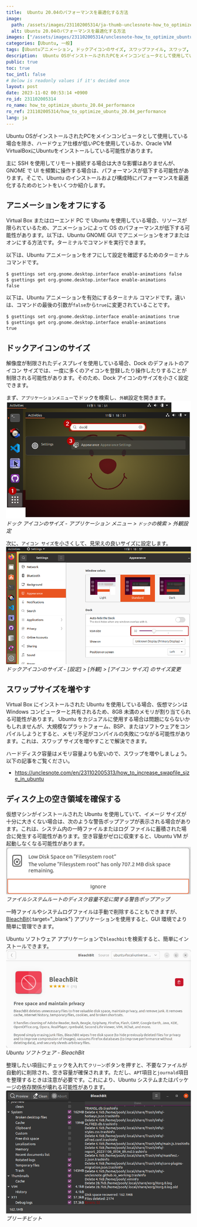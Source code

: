 ```yaml
---
title:  Ubuntu 20.04のパフォーマンスを最適化する方法
image:
  path: /assets/images/231102005314/ja-thumb-unclesnote-how_to_optimize_ubuntu_20.04_performance.png
  alt: Ubuntu 20.04のパフォーマンスを最適化する方法
images: ["/assets/images/231102005314/unclesnote-how_to_optimize_ubuntu_20.04_performance-dock_icon_size-application_menu_search_dock_appearance_settings.png", "/assets/images/231102005314/unclesnote-how_to_optimize_ubuntu_20.04_performance-dock_icon_size-settings_appearance_resize_icon_size.png", "/assets/images/231102005314/unclesnote-how_to_optimize_ubuntu_20.04_performance-warning_popup_for_low_disk_space_on_filessystem_root.png", "/assets/images/231102005314/unclesnote-how_to_optimize_ubuntu_20.04_performance-ubuntu_software-bleachbit.png", "/assets/images/231102005314/unclesnote-how_to_optimize_ubuntu_20.04_performance-bleachbit.png"]
categories: [Ubuntu, 一般]
tags: [Ubuntuアニメーション, ドックアイコンのサイズ, スワップファイル, スワップ, Ubuntu, 一般, ブリーチビット]
description:  Ubuntu OSがインストールされたPCをメインコンピュータとして使用している場合を除き、ハードウェア仕様が低いPCを使用しているか、Oracle VM VirtualBoxにUbuntuをインストールしている可能性があります。主に SSH を使用してリモート接続する場合は大きな影響はありませんが、GNOME で 
public: true
toc: true
toc_intl: false
# Below is readonly values if it's decided once
layout: post
date: 2023-11-02 00:53:14 +0900
ro_id: 231102005314
ro_name: how_to_optimize_ubuntu_20.04_performance
ro_ref: 231102005314/how_to_optimize_ubuntu_20.04_performance
lang: ja
---
```

Ubuntu OSがインストールされたPCをメインコンピュータとして使用している場合を除き、ハードウェア仕様が低いPCを使用しているか、Oracle VM VirtualBoxにUbuntuをインストールしている可能性があります。  

主に SSH を使用してリモート接続する場合は大きな影響はありませんが、GNOME で UI を頻繁に操作する場合は、パフォーマンスが低下する可能性があります。そこで、Ubuntu のインストールおよび構成時にパフォーマンスを最適化するためのヒントをいくつか紹介します。  
## アニメーションをオフにする
Virtual Box またはローエンド PC で Ubuntu を使用している場合、リソースが限られているため、アニメーションによって OS のパフォーマンスが低下する可能性があります。以下は、Ubuntu GNOME GUI でアニメーションをオフまたはオンにする方法です。ターミナルでコマンドを実行できます。  

以下は、Ubuntu アニメーションをオフにして設定を確認するためのターミナル コマンドです。  

```shell
$ gsettings set org.gnome.desktop.interface enable-animations false
$ gsettings get org.gnome.desktop.interface enable-animations
false
```
以下は、Ubuntu アニメーションを有効にするターミナル コマンドです。違いは、コマンドの最後の引数が`false`から`true`に変更されていることです。  

```shell
$ gsettings set org.gnome.desktop.interface enable-animations true
$ gsettings get org.gnome.desktop.interface enable-animations
true
```
## ドックアイコンのサイズ
解像度が制限されたディスプレイを使用している場合、Dock のデフォルトのアイコン サイズでは、一度に多くのアイコンを登録したり操作したりすることが制限される可能性があります。そのため、Dock アイコンのサイズを小さく設定できます。  

まず、`アプリケーションメニュー`でドックを検索し、`外観`設定を開きます。  
![ドック アイコンのサイズ - アプリケーション メニュー > `ドック`の検索 > 外観設定](/assets/images/231102005314/unclesnote-how_to_optimize_ubuntu_20.04_performance-dock_icon_size-application_menu_search_dock_appearance_settings.png)
_ドック アイコンのサイズ - アプリケーション メニュー > `ドック`の検索 > 外観設定_

次に、`アイコン サイズ`を小さくして、見栄えの良いサイズに設定します。  
![ドックアイコンのサイズ - [設定] > [外観] > [アイコン サイズ] のサイズ変更](/assets/images/231102005314/unclesnote-how_to_optimize_ubuntu_20.04_performance-dock_icon_size-settings_appearance_resize_icon_size.png)
_ドックアイコンのサイズ - [設定] > [外観] > [アイコン サイズ] のサイズ変更_

## スワップサイズを増やす
Virtual Box にインストールされた Ubuntu を使用している場合、仮想マシンは Windows コンピューターと共有されるため、8GB 未満のメモリが割り当てられる可能性があります。 Ubuntu をカジュアルに使用する場合は問題にならないかもしれませんが、大規模なプラットフォーム、BSP、またはソフトウェアをコンパイルしようとすると、メモリ不足がコンパイルの失敗につながる可能性があります。これは、スワップ サイズを増やすことで解決できます。  

ハードディスク容量はメモリ容量よりも安いので、スワップを増やしましょう。以下の記事をご覧ください。  
- https://unclesnote.com/en/231102005313/how_to_increase_swapfile_size_in_ubuntu

## ディスク上の空き領域を確保する
仮想マシンがインストールされた Ubuntu を使用していて、イメージ サイズが十分に大きくない場合は、次のような警告ポップアップが表示される場合があります。これは、システム内の一時ファイルまたはログ ファイルに蓄積された場合に発生する可能性があります。空き容量がゼロに収束すると、Ubuntu VM が起動しなくなる可能性があります。  
![ファイルシステムルートのディスク容量不足に関する警告ポップアップ](/assets/images/231102005314/unclesnote-how_to_optimize_ubuntu_20.04_performance-warning_popup_for_low_disk_space_on_filessystem_root.png)
_ファイルシステムルートのディスク容量不足に関する警告ポップアップ_

一時ファイルやシステムログファイルは手動で削除することもできますが、[BleachBit](https://www.bleachbit.org/features){:target="_blank"} アプリケーションを使用すると、GUI 環境でより簡単に管理できます。  

Ubuntu ソフトウェア アプリケーションで`bleachbit`を検索すると、簡単にインストールできます。  
![Ubuntu ソフトウェア - BleachBit](/assets/images/231102005314/unclesnote-how_to_optimize_ubuntu_20.04_performance-ubuntu_software-bleachbit.png)
_Ubuntu ソフトウェア - BleachBit_

整理したい項目にチェックを入れて`クリーン`ボタンを押すと、不要なファイルが自動的に削除され、空き容量が確保されます。ただし、`APT`項目と`journald`項目を整理するときは注意が必要です。これにより、Ubuntu システムまたはパッケージの依存関係が壊れる可能性があります。  
![ブリーチビット](/assets/images/231102005314/unclesnote-how_to_optimize_ubuntu_20.04_performance-bleachbit.png)
_ブリーチビット_

